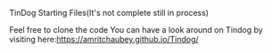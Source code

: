 TinDog Starting Files(It's not complete still in process)

Feel free to clone the code
You can have a look around on Tindog by visiting here:https://amritchaubey.github.io/Tindog/
